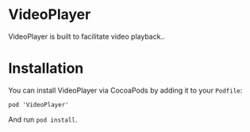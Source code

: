 # VideoPlayer

VideoPlayer is built to facilitate video playback..

# Installation

You can install VideoPlayer via CocoaPods by adding it to your `Podfile`:
```
pod 'VideoPlayer'
```
And run `pod install`.
